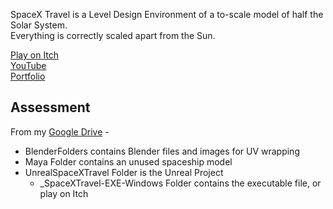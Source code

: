 SpaceX Travel is a Level Design Environment of a to-scale model of half the Solar System.\
Everything is correctly scaled apart from the Sun.

[Play on Itch](https://yuchingho.itch.io/spacex-travel)\
[YouTube](https://youtu.be/EmloSZn0GBQ)\
[Portfolio](https://yuchingho.com/)

## Assessment

From my [Google Drive](https://drive.google.com/open?id=1R1lNS-LBC9hOGZwLcxBbY1HKJ2zoL6aH) -
- BlenderFolders contains Blender files and images for UV wrapping
- Maya Folder contains an unused spaceship model
- UnrealSpaceXTravel Folder is the Unreal Project
    - _SpaceXTravel-EXE-Windows Folder contains the executable file, or play on Itch